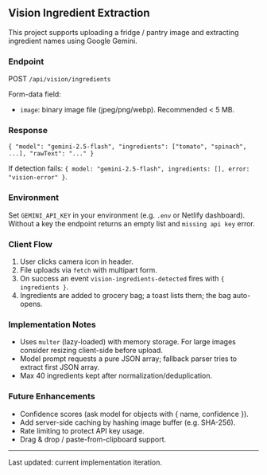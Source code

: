 ## Vision Ingredient Extraction

This project supports uploading a fridge / pantry image and extracting ingredient names using Google Gemini.

### Endpoint
POST `/api/vision/ingredients`

Form-data field:
 - `image`: binary image file (jpeg/png/webp). Recommended < 5 MB.

### Response
```
{ "model": "gemini-2.5-flash", "ingredients": ["tomato", "spinach", ...], "rawText": "..." }
```
If detection fails: `{ model: "gemini-2.5-flash", ingredients: [], error: "vision-error" }`.

### Environment
Set `GEMINI_API_KEY` in your environment (e.g. `.env` or Netlify dashboard). Without a key the endpoint returns an empty list and `missing api key` error.

### Client Flow
1. User clicks camera icon in header.
2. File uploads via `fetch` with multipart form.
3. On success an event `vision-ingredients-detected` fires with `{ ingredients }`.
4. Ingredients are added to grocery bag; a toast lists them; the bag auto-opens.

### Implementation Notes
- Uses `multer` (lazy-loaded) with memory storage. For large images consider resizing client-side before upload.
- Model prompt requests a pure JSON array; fallback parser tries to extract first JSON array.
- Max 40 ingredients kept after normalization/deduplication.

### Future Enhancements
- Confidence scores (ask model for objects with { name, confidence }).
- Add server-side caching by hashing image buffer (e.g. SHA-256).
- Rate limiting to protect API key usage.
- Drag & drop / paste-from-clipboard support.

---
Last updated: current implementation iteration.